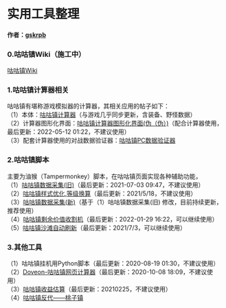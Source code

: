 # 实用工具整理
#### 作者：[gskrpb](https://github.com/gskrpb)
### 0.咕咕镇Wiki（施工中）
[咕咕镇Wiki](../../)
### 1.咕咕镇计算器相关
咕咕镇有堪称游戏模拟器的计算器，其相关应用的帖子如下：   
（1）本体：[咕咕镇计算器](../calc_README.html)（与游戏几乎同步更新，含装备、野怪数据）   
（2）计算器图形化界面：[咕咕镇计算器图形化界面(伪（伪）)](../calcgui_README.html)（配合计算器使用，最后更新：2022-05-12 01:22，不建议使用）   
（3）配套计算器使用的对战数据验证器：[咕咕镇PC数据验证器](../pcauth_README.html)
### 2.咕咕镇脚本
主要为油猴（Tampermonkey）脚本，在咕咕镇页面实现各种辅助功能，   
（1）[咕咕镇数据采集(旧)](https://greasyfork.org/scripts/396705)（最后更新：2021-07-03 09:47，不建议使用）   
（2）[咕咕镇样式优化,等级换算](https://greasyfork.org/scripts/407429)（最后更新：2021/5/18，不建议使用）   
（3）[咕咕镇数据采集(新)](https://greasyfork.org/scripts/445173)（基于（1）咕咕镇数据采集(旧) 修改，目前持续更新，推荐使用）   
（4）[咕咕镇剩余价值收割机](https://greasyfork.org/scripts/408937)（最后更新：2022-01-29 16:22，可以继续使用）   
（5）[咕咕镇沙滩自动刷新](https://greasyfork.org/scripts/397225)（最后更新：2021/7/3，可以继续使用）   
### 3.其他工具
（1）咕咕镇挂机用Python脚本（最后更新：2020-08-19 01:30，不建议使用）   
（2）[Doveon-咕咕镇网页计算器](https://github.com/TWT233/Doveon)（最后更新：2020-10-08 18:09，不建议使用）   
（3）[咕咕镇收益估算](https://gitee.com/setycyas/js_and_monkey_collection/blob/master/%E4%BB%A3%E7%A0%81%E8%8D%89%E7%A8%BF%E7%BA%B8%E7%94%A8javascript/%E5%92%95%E5%92%95%E9%95%87%E6%94%B6%E7%9B%8A%E4%BC%B0%E7%AE%97(20210225).js)（最后更新：20210225，不建议使用）   
（4）[咕咕镇反代——桃子镇](https://github.com/GuguTown/Proxy)   
